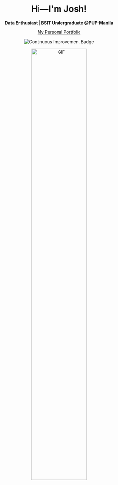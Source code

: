 <h1 align="center">Hi—I'm Josh!</h1>  
<p align="center"><strong>Data Enthusiast | BSIT Undergraduate @PUP-Manila</strong></p>

<p align="center">
  <a href="https://pi-josh.github.io/Personal-Portfolio/" target="_blank">My Personal Portfolio</a>
</p>

<p align="center">
  <img src="https://img.shields.io/badge/Continuous-Improvement-blue?style=for-the-badge&logo=rocket" alt="Continuous Improvement Badge">
</p>
<p align="center">
  <img src="https://media.giphy.com/media/VekcnHOwOI5So/giphy.gif" alt="GIF" width="60%">
</p>
